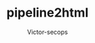 ---
layout: post
repolink: "https://github.com/victor-secops/pipeline2html"
title: "pipeline2html"
description: "run a Veracode Pipeline Scan and generate a human-readable .HTML file from the Veracode pipeline verification results.json file."
author: "Victor-secops"
author-link: "https://github.com/victor-secops/"
content-type: "pipeline_scan_projects"
repo: "github"
repo_title: "pipeline2html"
---